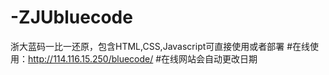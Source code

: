# -ZJUbluecode
浙大蓝码一比一还原，包含HTML,CSS,Javascript可直接使用或者部署
#在线使用：http://114.116.15.250/bluecode/
#在线网站会自动更改日期
